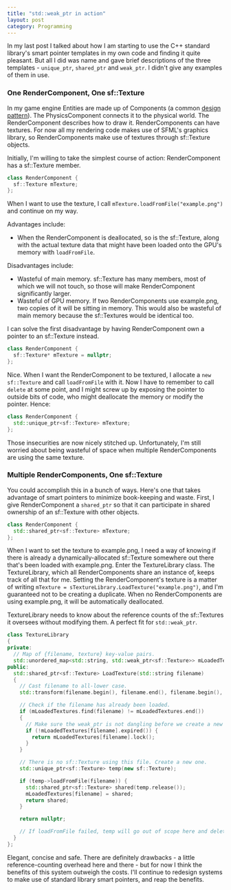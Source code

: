 ```yaml
---
title: "std::weak_ptr in action"
layout: post
category: Programming
---
```


In my last post I talked about how I am starting to use the C++ standard library's smart pointer templates in my own code and finding it quite pleasant. But all I did was name and gave brief descriptions of the three templates - `unique_ptr`, `shared_ptr` and `weak_ptr`. I didn't give any examples of them in use.

### One RenderComponent, One sf::Texture

In my game engine Entities are made up of Components (a common [design pattern](http://gameprogrammingpatterns.com/component.html)). The PhysicsComponent connects it to the physical world. The RenderComponent describes how to draw it. RenderComponents can have textures. For now all my rendering code makes use of SFML's graphics library, so RenderComponents make use of textures through sf::Texture objects.

Initially, I'm willing to take the simplest course of action: RenderComponent has a sf::Texture member.

```cpp
class RenderComponent {
  sf::Texture mTexture;
};
```

When I want to use the texture, I call `mTexture.loadFromFile("example.png")` and continue on my way.

Advantages include:

- When the RenderComponent is deallocated, so is the sf::Texture, along with the actual texture data that might have been loaded onto the GPU's memory with `loadFromFile`.

Disadvantages include:

- Wasteful of main memory. sf::Texture has many members, most of which we will not touch, so those will make RenderComponent significantly larger.
- Wasteful of GPU memory. If two RenderComponents use example.png, two copies of it will be sitting in memory. This would also be wasteful of main memory because the sf::Textures would be identical too.

I can solve the first disadvantage by having RenderComponent own a pointer to an sf::Texture instead.

```cpp
class RenderComponent {
  sf::Texture* mTexture = nullptr;
};
```

Nice. When I want the RenderComponent to be textured, I allocate a `new sf::Texture` and call `loadFromFile` with it. Now I have to remember to call `delete` at some point, and I might screw up by exposing the pointer to outside bits of code, who might deallocate the memory or modify the pointer. Hence:

```cpp
class RenderComponent {
  std::unique_ptr<sf::Texture> mTexture;
};
```

Those insecurities are now nicely stitched up. Unfortunately, I'm still worried about being wasteful of space when multiple RenderComponents are using the same texture.

### Multiple RenderComponents, One sf::Texture

You could accomplish this in a bunch of ways. Here's one that takes advantage of smart pointers to minimize book-keeping and waste. First, I give RenderComponent a `shared_ptr` so that it can participate in shared ownership of an sf::Texture with other objects.

```cpp
class RenderComponent {
  std::shared_ptr<sf::Texture> mTexture;
};
```

When I want to set the texture to example.png, I need a way of knowing if there is already a dynamically-allocated sf::Texture somewhere out there that's been loaded with example.png. Enter the TextureLibrary class. The TextureLibrary, which all RenderComponents share an instance of, keeps track of all that for me. Setting the RenderComponent's texture is a matter of writing `mTexture = sTextureLibrary.LoadTexture("example.png")`, and I'm guaranteed not to be creating a duplicate. When no RenderComponents are using example.png, it will be automatically deallocated.

TextureLibrary needs to know about the reference counts of the sf::Textures it oversees without modifying them. A perfect fit for `std::weak_ptr`.

```cpp
class TextureLibrary
{
private:
  // Map of {filename, texture} key-value pairs.
  std::unordered_map<std::string, std::weak_ptr<sf::Texture>> mLoadedTextures;
public:
  std::shared_ptr<sf::Texture> LoadTexture(std::string filename)
  {
    // Cast filename to all-lower case.
    std::transform(filename.begin(), filename.end(), filename.begin(), ::tolower);

    // Check if the filename has already been loaded.
    if (mLoadedTextures.find(filename) != mLoadedTextures.end())
    {
      // Make sure the weak_ptr is not dangling before we create a new reference.
      if (!mLoadedTextures[filename].expired()) {
        return mLoadedTextures[filename].lock();
      }
    }

    // There is no sf::Texture using this file. Create a new one.
    std::unique_ptr<sf::Texture> temp(new sf::Texture);

    if (temp->loadFromFile(filename)) {
      std::shared_ptr<sf::Texture> shared(temp.release());
      mLoadedTextures[filename] = shared;
      return shared;
    }

    return nullptr;

    // If loadFromFile failed, temp will go out of scope here and delete itself.
  }
};
```

Elegant, concise and safe. There are definitely drawbacks - a little reference-counting overhead here and there - but for now I think the benefits of this system outweigh the costs. I'll continue to redesign  systems to make use of standard library smart pointers, and reap the benefits.
